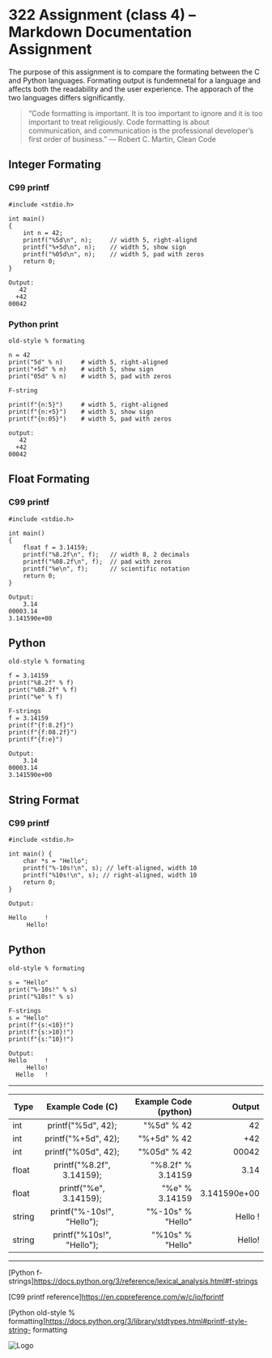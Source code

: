 # 322 Assignment (class 4) – Markdown Documentation Assignment
The purpose of this assignment is to compare the formating between the C and Python languages. Formating output is fundemnetal for a language and affects both the readability and the user experience. The apporach of the two languages differs significantly.
>“Code formatting is important. It is too important to ignore and it is too important to treat religiously. Code formatting is about communication, and communication is the professional developer’s first order of business.”
>— Robert C. Martin, Clean Code

## Integer Formating
### C99 printf
```
#include <stdio.h>

int main()
{
    int n = 42;
    printf("%5d\n", n);     // width 5, right-alignd
    printf("%+5d\n", n);    // width 5, show sign
    printf("%05d\n", n);    // width 5, pad with zeros
    return 0;
}

Output:
   42
  +42
00042
```
### Python print
```
old-style % formating

n = 42
print("5d" % n)     # width 5, right-aligned
print("+5d" % n)    # width 5, show sign
print("05d" % n)    # width 5, pad with zeros

F-string

print(f"{n:5}")     # width 5, right-aligned
print(f"{n:+5}")    # width 5, show sign
print(f"{n:05}")    # width 5, pad with zeros

output:
   42
  +42
00042
```
## Float Formating
### C99 printf
```
#include <stdio.h>

int main()
{
    float f = 3.14159;
    printf("%8.2f\n", f);   // width 8, 2 decimals
    printf("%08.2f\n", f);  // pad with zeros
    printf("%e\n", f);      // scientific notation
    return 0;
}

Output:
    3.14
00003.14
3.141590e+00
```
## Python
```
old-style % formating

f = 3.14159
print("%8.2f" % f)
print("%08.2f" % f)
print("%e" % f)

F-strings
f = 3.14159
print(f"{f:8.2f}")
print(f"{f:08.2f}")
print(f"{f:e}")

Output:
    3.14
00003.14
3.141590e+00

```

## String Format
### C99 printf
```
#include <stdio.h>

int main() {
    char *s = "Hello";
    printf("%-10s!\n", s); // left-aligned, width 10
    printf("%10s!\n", s); // right-aligned, width 10
    return 0;
}

Output:

Hello     !
     Hello!
```
## Python
```
old-style % formating

s = "Hello"
print("%-10s!" % s)
print("%10s!" % s)

F-strings
s = "Hello"
print(f"{s:<10}!")
print(f"{s:>10}!")
print(f"{s:^10}!")

Output:
Hello     !
     Hello!
  Hello   !
```
------------------------------------------------------------
| Type | Example Code (C) | Example Code (python) | Output
|----------|:--------:|---------:|-------:|
| int  | printf("%5d", 42);  | "%5d" % 42  | 42
| int  | printf("%+5d", 42);  | "%+5d" % 42  |+42
| int  | printf("%05d", 42);  | "%05d" % 42  | 00042
| float  | printf("%8.2f", 3.14159);  | "%8.2f" % 3.14159  | 3.14
| float  | printf("%e", 3.14159);  | "%e" % 3.14159  | 3.141590e+00
| string  | printf("%-10s!", "Hello");  | "%-10s" % "Hello"  | Hello !
| string  | printf("%10s!", "Hello");  | "%10s" % "Hello"  | Hello!

-----

[Python f-strings]https://docs.python.org/3/reference/lexical_analysis.html#f-strings

[C99 printf reference]https://en.cppreference.com/w/c/io/fprintf

[Python old-style % formatting]https://docs.python.org/3/library/stdtypes.html#printf-style-string-
formatting

![Logo](https://github.githubassets.com/images/modules/logos_page/GitHub-Mark.png)
